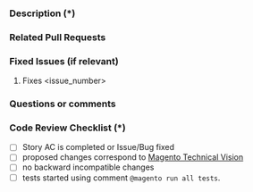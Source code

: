 <!---
    Thank you for contributing to Adobe Commerce.
    To help us process this pull request we recommend that you add the following information:
     - Summary of the pull request,
     - Issue(s) related to the changes made,
     - Manual testing scenarios
    Fields marked with (*) are required. Please don't remove the template.
-->

<!--- Please provide a general summary of the Pull Request in the Title above -->

### Description (*)
<!---
    Please provide a description of the changes proposed in the pull request.
    Letting us know what has changed and why it needed changing will help us validate this pull request.
-->

### Related Pull Requests

<!-- related pull request placeholder -->
<!--- ^ DO NOT REMOVE placeholder above ^ -->

### Fixed Issues (if relevant)
<!---
    If relevant, please provide a list of fixed issues in the format https://jira.corp.adobe.com/browse/<JIRA-issue>.
    There could be 1 or more issues linked here, and it will help us find some more information about the reasoning behind this change.
-->
1. Fixes <issue_number>


### Questions or comments
<!---
	If relevant, here you can ask questions or provide comments on your pull request for the reviewer
	For example if you need assistance with writing tests or would like some feedback on one of your development ideas
-->

### Code Review Checklist (*)

- [ ] Story AC is completed or Issue/Bug fixed
- [ ] proposed changes correspond to [Magento Technical Vision](https://devdocs.magento.com/guides/v2.4/coding-standards/technical-guidelines.html)
- [ ] no backward incompatible changes
- [ ] tests started using comment `@magento run all tests`.